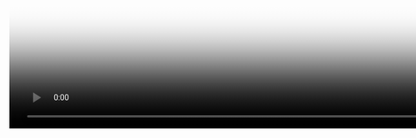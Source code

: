 <!DOCTYPE html>
<html lang="zh">

<head>
    <meta charset="UTF-8">
    <meta name="viewport" content="width=device-width, initial-scale=1.0">
    <title>网页示例</title>
    <link rel="stylesheet" href="styles.css">
    <meta name="viewport" content="width=device-width, initial-scale=1.0">
</head>
<body>
    <video controls
    src="1.mp4"
    width="1470"
    height="800"
    poster="thumbnail-image.jpg">
</video>
</body>
